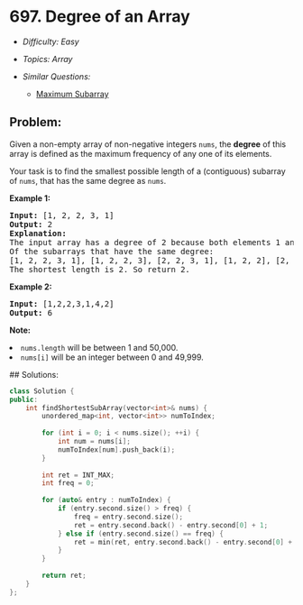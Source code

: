 # 697. Degree of an Array

* *Difficulty: Easy*

* *Topics: Array*

* *Similar Questions:*

  * [Maximum Subarray](maximum-subarray.md)

## Problem:

<p>Given a non-empty array of non-negative integers <code>nums</code>, the <b>degree</b> of this array is defined as the maximum frequency of any one of its elements.</p>
<p>Your task is to find the smallest possible length of a (contiguous) subarray of <code>nums</code>, that has the same degree as <code>nums</code>.</p>

<p><b>Example 1:</b><br />
<pre>
<b>Input:</b> [1, 2, 2, 3, 1]
<b>Output:</b> 2
<b>Explanation:</b> 
The input array has a degree of 2 because both elements 1 and 2 appear twice.
Of the subarrays that have the same degree:
[1, 2, 2, 3, 1], [1, 2, 2, 3], [2, 2, 3, 1], [1, 2, 2], [2, 2, 3], [2, 2]
The shortest length is 2. So return 2.
</pre>
</p>


<p><b>Example 2:</b><br />
<pre>
<b>Input:</b> [1,2,2,3,1,4,2]
<b>Output:</b> 6
</pre>
</p>

<p><b>Note:</b>
<li><code>nums.length</code> will be between 1 and 50,000.</li>
<li><code>nums[i]</code> will be an integer between 0 and 49,999.</li>
</p>
## Solutions:

```c++
class Solution {
public:
    int findShortestSubArray(vector<int>& nums) {
        unordered_map<int, vector<int>> numToIndex;
        
        for (int i = 0; i < nums.size(); ++i) {
            int num = nums[i];
            numToIndex[num].push_back(i);
        }
        
        int ret = INT_MAX;
        int freq = 0;
        
        for (auto& entry : numToIndex) {
            if (entry.second.size() > freq) {
                freq = entry.second.size();
                ret = entry.second.back() - entry.second[0] + 1;
            } else if (entry.second.size() == freq) {
                ret = min(ret, entry.second.back() - entry.second[0] + 1);
            }
        }
        
        return ret;
    }
};
```
